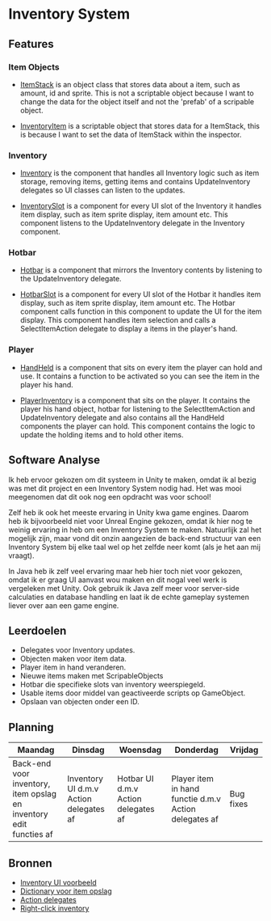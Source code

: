 # Inventory System

Features
------

### Item Objects
* [ItemStack](https://github.com/Spraxs/top-down-shooter/blob/master/Assets/Scripts/Inventory/ItemStack.cs)
 is an object class that stores data about a item, such as amount, id and sprite. This is not a scriptable object because I want to change the data for the object itself and not the 'prefab' of a scripable object.

* [InventoryItem](https://github.com/Spraxs/top-down-shooter/blob/master/Assets/Scripts/Inventory/InventoryItem.cs)
 is a scriptable object that stores data for a ItemStack, this is because I want to set the data of ItemStack within the inspector. 
 
 ### Inventory
* [Inventory](https://github.com/Spraxs/top-down-shooter/tree/master/Assets/Scripts/Inventory/Inventory) is the component that handles all Inventory logic such as item storage, removing items, getting items and contains UpdateInventory delegates so UI classes can listen to the updates.
 
* [InventorySlot](https://github.com/Spraxs/top-down-shooter/blob/master/Assets/Scripts/Inventory/Inventory/InventorySlot.cs) is a component for every UI slot of the Inventory it handles item display, such as item sprite display, item amount etc. This component listens to the UpdateInventory delegate in the Inventory component.
 
 ### Hotbar
* [Hotbar](https://github.com/Spraxs/top-down-shooter/blob/master/Assets/Scripts/Inventory/Hotbar/Hotbar.cs) is a component that mirrors the Inventory contents by listening to the UpdateInventory delegate.
 
* [HotbarSlot](https://github.com/Spraxs/top-down-shooter/blob/master/Assets/Scripts/Inventory/Hotbar/HotbarSlot.cs) is a component for every UI slot of the Hotbar it handles item display, such as item sprite display, item amount etc. The Hotbar component calls function in this component to update the UI for the item display. This component handles item selection and calls a SelectItemAction delegate to display a items in the player's hand.
 
 ### Player
* [HandHeld](https://github.com/Spraxs/top-down-shooter/blob/master/Assets/Scripts/Inventory/Player/HandHeld.cs) is a component that sits on every item the player can hold and use. It contains a function to be activated so you can see the item in the player his hand.

* [PlayerInventory](https://github.com/Spraxs/top-down-shooter/blob/master/Assets/Scripts/Inventory/Player/PlayerInventory.cs) is a component that sits on the player. It contains the player his hand object, hotbar for listening to the SelectItemAction and UpdateInventory delegate and also contains all the HandHeld components the player can hold. This component contains the logic to update the holding items and to hold other items.

Software Analyse
------
Ik heb ervoor gekozen om dit systeem in Unity te maken, omdat ik al bezig was met dit project en een Inventory System nodig had. Het was mooi meegenomen dat dit ook nog een opdracht was voor school!

Zelf heb ik ook het meeste ervaring in Unity kwa game engines. Daarom heb ik bijvoorbeeld niet voor Unreal Engine gekozen, omdat ik hier nog te weinig ervaring in heb om een Inventory System te maken. Natuurlijk zal het mogelijk zijn, maar vond dit onzin aangezien de back-end structuur van een Inventory System bij elke taal wel op het zelfde neer komt (als je het aan mij vraagt).

In Java heb ik zelf veel ervaring maar heb hier toch niet voor gekozen, omdat ik er graag UI aanvast wou maken en dit nogal veel werk is vergeleken met Unity. Ook gebruik ik Java zelf meer voor server-side calculaties en database handling en laat ik de echte gameplay systemen liever over aan een game engine.

Leerdoelen
------
* Delegates voor Inventory updates.
* Objecten maken voor item data.
* Player item in hand veranderen.
* Nieuwe items maken met ScripableObjects
* Hotbar die specifieke slots van inventory weerspiegeld.
* Usable items door middel van geactiveerde scripts op GameObject.
* Opslaan van objecten onder een ID.

Planning
------

|    Maandag    |    Dinsdag    |    Woensdag    | Donderdag | Vrijdag |
| ------------- | ------------- | ------------- | ------------- | ------------- |
| Back-end voor inventory, item opslag en inventory edit functies af | Inventory UI d.m.v Action delegates af | Hotbar UI d.m.v Action delegates af | Player item in hand functie d.m.v Action delegates af | Bug fixes |

Bronnen
------
* [Inventory UI voorbeeld](https://www.youtube.com/watch?v=-xB4xEmGtCY)
* [Dictionary voor item opslag](https://www.tutorialsteacher.com/csharp/csharp-dictionary)
* [Action delegates](https://www.tutorialsteacher.com/csharp/csharp-action-delegate)
* [Right-click inventory](https://forum.unity.com/threads/can-the-ui-buttons-detect-a-right-mouse-click.279027/)
